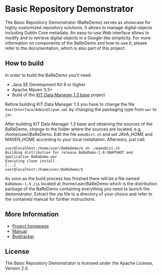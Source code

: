 # Basic Repository Demonstrator

The Basic Repository Demonstrator (BaReDemo) serves as showcase for highly customized repository solutions. It allows to manage digital objects including Dublin Core metadata. An easy-to-use Web interface allows to modify and to retrieve digital objects in a Google-like 
simplicity. For more information on components of the BaReDemo and how to use it, please refer to the documentation, which is also part of this project.

## How to build

In order to build the BaReDemo you'll need:

* Java SE Development Kit 8 or higher
* Apache Maven 3.3+
* Build of the [KIT Data Manager 1.3 base](https://github.com/kit-data-manager/base) project

Before building KIT Data Manager 1.3 you have to change the file `UserInterface/AdminUI/pom.xml` by changing the packaging type from `war` to `jar`.

After building KIT Data Manager 1.3 base and obtaining the sources of the BaReDemo, change to the folder where the sources are located, e.g. /home/user/BaReDemo. Edit the file `makeDist.sh` and set JAVA_HOME and MAVEN_HOME according to your local installation. Afterwars, just call:

```
user@localhost:/home/user/BaReDemo/$ sh ./makeDist.sh
Building distribution for release BaReDemo-1.0-SNAPSHOT and application BaReDemo.war
Executing clean install
[...]
user@localhost:/home/user/BaReDemo/$
```

As soon as the build process has finished there will be a file named `BaReDemo-1.0.zip` located at /home/user/BaReDemo which is the distribution package of the BaReDemo containing everything you need to launch the demonstrator. Extract the zip file to a directory of your choice and refer to the contained manual for further instructions.

## More Information

* [Project homepage](http://datamanager.kit.edu/index.php/kit-data-manager)
* [Manual](http://datamanager.kit.edu/dama/manual/index.html)
* [Bugtracker](http://datamanager.kit.edu/bugtracker/thebuggenie/)

## License

The Basic Repository Demonstrator is licensed under the Apache License, Version 2.0.


